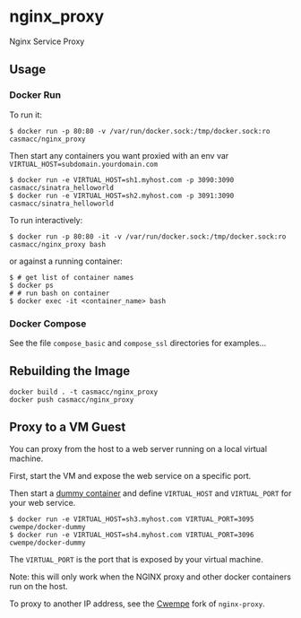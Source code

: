 # nginx_proxy

Nginx Service Proxy

## Usage

### Docker Run

To run it:

    $ docker run -p 80:80 -v /var/run/docker.sock:/tmp/docker.sock:ro casmacc/nginx_proxy

Then start any containers you want proxied with an env var `VIRTUAL_HOST=subdomain.yourdomain.com`

    $ docker run -e VIRTUAL_HOST=sh1.myhost.com -p 3090:3090 casmacc/sinatra_helloworld
    $ docker run -e VIRTUAL_HOST=sh2.myhost.com -p 3091:3090 casmacc/sinatra_helloworld

To run interactively:

    $ docker run -p 80:80 -it -v /var/run/docker.sock:/tmp/docker.sock:ro casmacc/nginx_proxy bash

or against a running container:

    $ # get list of container names
    $ docker ps 
    # # run bash on container
    $ docker exec -it <container_name> bash

### Docker Compose

See the file `compose_basic` and `compose_ssl` directories for examples...

## Rebuilding the Image

    docker build . -t casmacc/nginx_proxy
    docker push casmacc/nginx_proxy

## Proxy to a VM Guest

You can proxy from the host to a web server running on a local virtual machine.

First, start the VM and expose the web service on a specific port.

Then start a [dummy container][1] and define `VIRTUAL_HOST` and `VIRTUAL_PORT`
for your web service.

    $ docker run -e VIRTUAL_HOST=sh3.myhost.com VIRTUAL_PORT=3095 cwempe/docker-dummy
    $ docker run -e VIRTUAL_HOST=sh4.myhost.com VIRTUAL_PORT=3096 cwempe/docker-dummy

The `VIRTUAL_PORT` is the port that is exposed by your virtual machine.

Note: this will only work when the NGINX proxy and other docker containers run on the host.

To proxy to another IP address, see the [Cwempe](https://github.com/CWempe/nginx-proxy) fork of `nginx-proxy`.

[1]: https://hub.docker.com/r/cwempe/docker-dummy/
